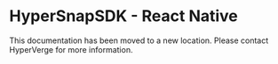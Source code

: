 # HyperSnapSDK - React Native

This documentation has been moved to a new location. Please contact HyperVerge for more information.

